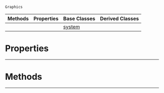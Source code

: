  `Graphics`

|Methods|Properties|Base Classes|Derived Classes|
|---|---|---|---|
| | |[system](https://github.com/PlasmaEngine/PlasmaDocs/blob/master/code_reference/class_reference/system.markdown)| |


 #  Properties


---  
 #  Methods


---  
 

 